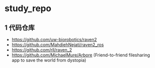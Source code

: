 # study_repo
## 1 代码仓库
   - https://github.com/uw-biorobotics/raven2
   - https://github.com/MahdiehNejati/raven2_ros
   - https://github.com/rll/raven_2
   - https://github.com/MichaelMure/Arbore (Friend-to-friend filesharing app to save the world from dystopia)
